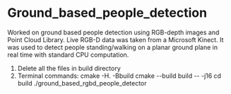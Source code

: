 # Ground_based_people_detection
Worked on ground based people detection using RGB-depth images and Point Cloud Library. Live RGB-D data was taken from a Microsoft Kinect. It was used to detect people standing/walking on a planar ground plane in real time with standard CPU computation.
1. Delete all the files in build directory
2. Terminal commands:
cmake -H. -Bbuild
cmake --build build -- -j16
cd build
./ground_based_rgbd_people_detector
